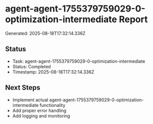 # agent-agent-1755379759029-0-optimization-intermediate Report

Generated: 2025-08-18T17:32:14.336Z

## Status
- Task: agent-agent-1755379759029-0-optimization-intermediate
- Status: Completed
- Timestamp: 2025-08-18T17:32:14.336Z

## Next Steps
- Implement actual agent-agent-1755379759029-0-optimization-intermediate functionality
- Add proper error handling
- Add logging and monitoring
